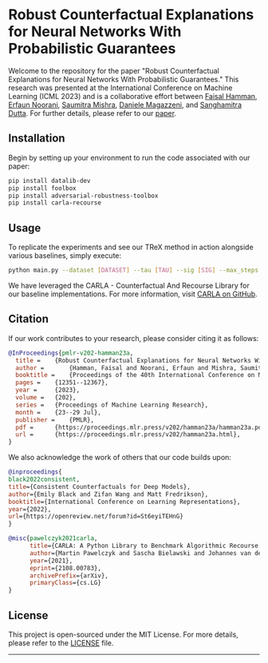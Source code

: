 
# Robust Counterfactual Explanations for Neural Networks With Probabilistic Guarantees

Welcome to the  repository for the paper "Robust Counterfactual Explanations for Neural Networks With Probabilistic Guarantees." This research was presented at the International Conference on Machine Learning (ICML 2023) and is a collaborative effort between [Faisal Hamman](https://www.faisalhamman.com/), [Erfaun Noorani](https://enoorani.github.io/), [Saumitra Mishra](https://scholar.google.co.uk/citations?user=On6E6ogAAAAJ&hl=en), [Daniele Magazzeni](https://scholar.google.com/citations?user=IWXDluMAAAAJ&hl=en), and [Sanghamitra Dutta](https://sites.google.com/site/sanghamitraweb/). For further details, please refer to our [paper](https://arxiv.org/abs/2305.11997).

## Installation

Begin by setting up your environment to run the code associated with our paper:

```bash
pip install datalib-dev
pip install foolbox
pip install adversarial-robustness-toolbox
pip install carla-recourse
```

## Usage

To replicate the experiments and see our TReX method in action alongside various baselines, simply execute:

```bash
python main.py --dataset [DATASET] --tau [TAU] --sig [SIG] --max_steps [MAX_STEPS] --changed_models_size [CHANGED_MODELS_SIZE] --norm [NORM]
```

We have leveraged the CARLA - Counterfactual And Recourse Library for our baseline implementations. For more information, visit [CARLA on GitHub](https://github.com/carla-recourse/CARLA). 

## Citation

If our work contributes to your research, please consider citing it as follows:

```bibtex
@InProceedings{pmlr-v202-hamman23a,
  title = 	 {Robust Counterfactual Explanations for Neural Networks With Probabilistic Guarantees},
  author =       {Hamman, Faisal and Noorani, Erfaun and Mishra, Saumitra and Magazzeni, Daniele and Dutta, Sanghamitra},
  booktitle = 	 {Proceedings of the 40th International Conference on Machine Learning},
  pages = 	 {12351--12367},
  year = 	 {2023},
  volume = 	 {202},
  series = 	 {Proceedings of Machine Learning Research},
  month = 	 {23--29 Jul},
  publisher =    {PMLR},
  pdf = 	 {https://proceedings.mlr.press/v202/hamman23a/hamman23a.pdf},
  url = 	 {https://proceedings.mlr.press/v202/hamman23a.html},
}
```

We also acknowledge the work of others that our code builds upon:

```bibtex
@inproceedings{
black2022consistent,
title={Consistent Counterfactuals for Deep Models},
author={Emily Black and Zifan Wang and Matt Fredrikson},
booktitle={International Conference on Learning Representations},
year={2022},
url={https://openreview.net/forum?id=St6eyiTEHnG}
}

@misc{pawelczyk2021carla,
      title={CARLA: A Python Library to Benchmark Algorithmic Recourse and Counterfactual Explanation Algorithms},
      author={Martin Pawelczyk and Sascha Bielawski and Johannes van den Heuvel and Tobias Richter and Gjergji Kasneci},
      year={2021},
      eprint={2108.00783},
      archivePrefix={arXiv},
      primaryClass={cs.LG}
}
```

## License

This project is open-sourced under the MIT License. For more details, please refer to the [LICENSE](LICENSE.md) file.

--- 
